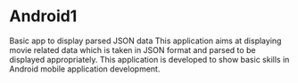 # Android1
Basic app to display parsed JSON data
This application aims at displaying movie related data which is taken in JSON format and parsed to be displayed appropriately. This application is developed to show basic skills in Android mobile application development.

